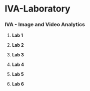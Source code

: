 # IVA-Laboratory

### IVA - Image and Video Analytics


1. **Lab 1**


2. **Lab 2**


3. **Lab 3**


4. **Lab 4**

5. **Lab 5**

6. **Lab 6**



